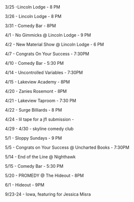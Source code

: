 3/25 -Lincoln Lodge - 8 PM

3/26 - Lincoln Lodge - 8 PM

3/31 - Comedy Bar - 8PM

4/1 - No Gimmicks @ Lincoln Lodge - 9 PM

4/2 - New Material Show @ Lincoln Lodge - 6 PM

4/7 - Congrats On Your Success - 7:30PM

4/10 - Comedy Bar - 5:30 PM

4/14 - Uncontrolled Variables - 7:30PM

4/15 - Lakeview Academy - 8PM

4/20 - Zanies Rosemont - 8PM

4/21 - Lakeview Taproom - 7:30 PM

4/22 - Surge Billiards - 8 PM

4/24 - lil tape for a jfl submission - 

4/29 - 4/30 - skyline comedy club 

5/1 - Sloppy Sundays - 9 PM

5/5 - Congrats on Your Success @ Uncharted Books - 7:30PM

5/14 - End of the Line @ Nighthawk

5/15 - Comedy Bar - 5:30 PM

5/20 - PROMEDY @ The Hideout - 8PM

6/1 - Hideout - 9PM

9/23-24 - Iowa, featuring for Jessica Misra
